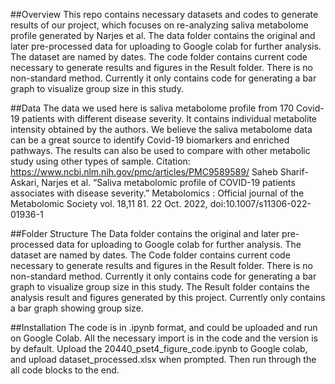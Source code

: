 ##Overview
This repo contains necessary datasets and codes to generate results of our project, which focuses on re-analyzing saliva metabolome profile generated by Narjes et al. 
The data folder contains the original and later pre-processed data for uploading to Google colab for further analysis. The dataset are named by dates. 
The code folder contains current code necessary to generate results and figures in the Result folder. There is no non-standard method. Currently it only contains code for 
generating a bar graph to visualize group size in this study.

##Data
The data we used here is saliva metabolome profile from 170 Covid-19 patients with different disease severity. It contains individual metabolite intensity obtained by the
authors. We believe the saliva metabolome data can be a great source to identify Covid-19 biomarkers and enriched pathways. The results can also be used to compare with
other metabolic study using other types of sample.
Citation: https://www.ncbi.nlm.nih.gov/pmc/articles/PMC9589589/ 
Saheb Sharif-Askari, Narjes et al. “Saliva metabolomic profile of COVID-19 patients associates with disease severity.” Metabolomics : Official journal of the Metabolomic Society vol. 18,11 81. 22 Oct. 2022, doi:10.1007/s11306-022-01936-1

##Folder Structure
The Data folder contains the original and later pre-processed data for uploading to Google colab for further analysis. The dataset are named by dates. 
The Code folder contains current code necessary to generate results and figures in the Result folder. There is no non-standard method. Currently it only contains code for 
generating a bar graph to visualize group size in this study.
The Result folder contains the analysis result and figures generated by this project. Currently only contains a bar graph showing group size.

##Installation
The code is in .ipynb format, and could be uploaded and run on Google Colab. All the necessary import is in the code and the version is by default. 
Upload the 20440_pset4_figure_code.ipynb to Google colab, and upload dataset_processed.xlsx when prompted. Then run through the all code blocks to the end.
